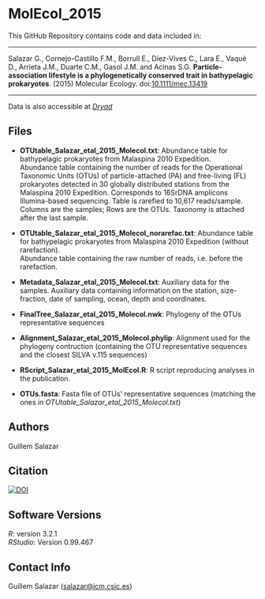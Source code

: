 # MolEcol_2015

This GitHub Repository contains code and data included in:

--------
Salazar G., Cornejo-Castillo F.M., Borrull E., Díez-Vives C., Lara E., Vaqué D., Arrieta J.M., Duarte C.M., Gasol J.M. and Acinas S.G. **Particle-association lifestyle is a phylogenetically conserved trait in bathypelagic prokaryotes**. (2015) Molecular Ecology. doi:[10.1111/mec.13419](http://onlinelibrary.wiley.com/doi/10.1111/mec.13419/abstract)

--------

Data is also accessible at [*Dryad*](https://datadryad.org/handle/10255/3/workflow?workflowID=59300&stepID=reviewStep&actionID=reviewAction)

## Files

 - **OTUtable_Salazar_etal_2015_Molecol.txt**: Abundance table for bathypelagic prokaryotes from Malaspina 2010 Expedition.  
 Abundance table containing the number of reads for the Operational Taxonomic Units (OTUs) of particle-attached (PA) and free-living (FL) prokaryotes detected in 30 globally distributed stations from the Malaspina 2010 Expedition. Corresponds to 16SrDNA amplicons Illumina-based sequencing. Table is rarefied to 10,617 reads/sample. Columns are the samples; Rows are the OTUs. Taxonomy is attached after the last sample.  

 - **OTUtable_Salazar_etal_2015_Molecol_norarefac.txt**: Abundance table for bathypelagic prokaryotes from Malaspina 2010 Expedition (without rarefaction).  
 Abundance table containing the raw number of reads, i.e. before the rarefaction. 
  
 - **Metadata_Salazar_etal_2015_Molecol.txt**: Auxiliary data for the samples.
 Auxiliary data containing information on the station, size-fraction, date of sampling, ocean, depth and coordinates.
 
 - **FinalTree_Salazar_etal_2015_Molecol.nwk**: Phylogeny of the OTUs representative sequences
 - **Alignment_Salazar_etal_2015_Molecol.phylip**: Alignment used for the phylogeny contruction (containing the OTU representative sequences and the closest SILVA v.115 sequences)
 - **RScript_Salazar_etal_2015_MolEcol.R**: R script reproducing analyses in the publication.
 - **OTUs.fasta**: Fasta file of OTUs' representative sequences (matching the ones in *OTUtable_Salazar_etal_2015_Molecol.txt*)

## Authors

Guillem Salazar

## Citation

[![DOI](https://zenodo.org/badge/18788/GuillemSalazar/MolEcol_2015.svg)](https://zenodo.org/badge/latestdoi/18788/GuillemSalazar/MolEcol_2015)

## Software Versions

*R*: version 3.2.1  
*RStudio*: Version 0.99.467

## Contact Info

Guillem Salazar (salazar@icm.csic.es)
